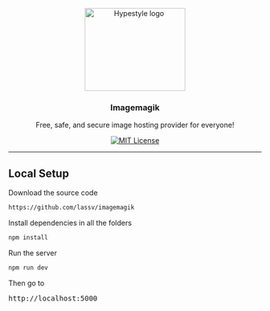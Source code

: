 <p align="center">
  <a href="https://www.imagemagik.tk">
    <img src="https://www.imagemagik.tk/uploads/VkMa5yca1tMH9Pq-upload.png" alt="Hypestyle logo" width="200" height="165">
  </a>
</p>

<h3 align="center">Imagemagik</h3>

<p align="center">
  Free, safe, and secure image hosting provider for everyone!
  <br>

<div align="center">

[![MIT License](https://img.shields.io/apm/l/atomic-design-ui.svg?style=plastic)](https://github.com/lassev05/imagemagik/blob/master/LICENSE)

</div>

---

## Local Setup

Download the source code

```bash
https://github.com/lassv/imagemagik
```

Install dependencies in all the folders

```bash
npm install
```

Run the server

```bash
npm run dev
```


Then go to <pre>http://localhost:5000</pre>
